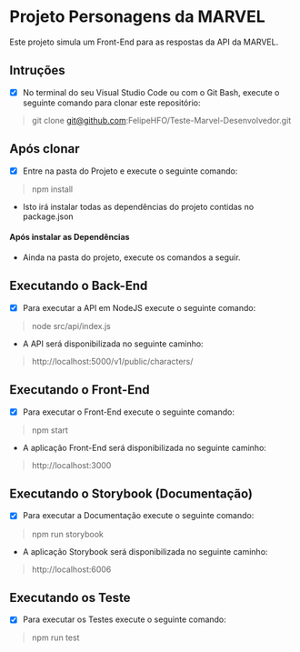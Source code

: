 # Projeto Personagens da MARVEL

Este projeto simula um Front-End para as respostas da API da MARVEL.

## Intruções

- [x] No terminal do seu Visual Studio Code ou com o Git Bash, execute o seguinte comando para clonar este repositório:
> git clone git@github.com:FelipeHFO/Teste-Marvel-Desenvolvedor.git 

## Após clonar

- [x] Entre na pasta do Projeto e execute o seguinte comando:
> npm install

* Isto irá instalar todas as dependências do projeto contidas no package.json

#### Após instalar as Dependências

* Ainda na pasta do projeto, execute os comandos a seguir.

## Executando o Back-End

- [x] Para executar a API em NodeJS execute o seguinte comando:
> node src/api/index.js

* A API será disponibilizada no seguinte caminho:
> http://localhost:5000/v1/public/characters/

## Executando o Front-End

- [x] Para executar o Front-End execute o seguinte comando:
> npm start

* A aplicação Front-End será disponibilizada no seguinte caminho:
> http://localhost:3000

## Executando o Storybook (Documentação)

- [x] Para executar a Documentação execute o seguinte comando:
>npm run storybook

* A aplicação Storybook será disponibilizada no seguinte caminho:
> http://localhost:6006

## Executando os Teste

- [x] Para executar os Testes execute o seguinte comando:
>npm run test
